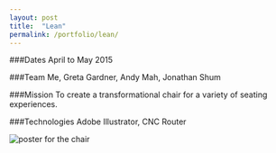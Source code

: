 ```yaml
---
layout: post
title:  "Lean"
permalink: /portfolio/lean/
---
```


###Dates
April to May 2015

###Team
Me, Greta Gardner, Andy Mah, Jonathan Shum

###Mission
To create a transformational chair for a variety of seating experiences.

###Technologies
Adobe Illustrator, CNC Router

![poster for the chair](/media/DesInv190FinalPoster.png)